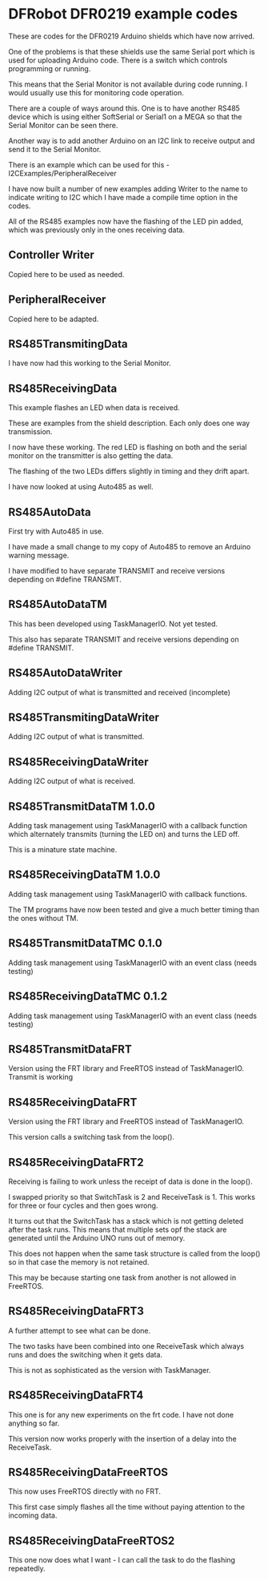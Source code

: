 # DFRobot DFR0219 example codes

These are codes for the DFR0219 Arduino shields which have now arrived.

One of the problems is that these shields use the same Serial port which is used for uploading Arduino code. There is a switch which controls programming or running.

This means that the Serial Monitor is not available during code running. I would usually use this for monitoring code operation.

There are a couple of ways around this. One is to have another RS485 device which is using either SoftSerial or Serial1 on a MEGA so that the Serial Monitor can be seen there.

Another way is to add another Arduino on an I2C link to receive output and send it to the Serial Monitor.

There is an example which can be used for this - I2CExamples/PeripheralReceiver

I have now built a number of new examples adding Writer to the name to indicate writing to I2C which I have made a compile time option in the codes.

All of the RS485 examples now have the flashing of the LED pin added, which was previously only in the ones receiving data.

## Controller Writer

Copied here to be used as needed.

## PeripheralReceiver

Copied here to be adapted.

## RS485TransmitingData

I have now had this working to the Serial Monitor.

## RS485ReceivingData

This example flashes an LED when data is received.

These are examples from the shield description. Each only does one way transmission.

I now have these working. The red LED is flashing on both and the serial monitor on the transmitter is also getting the data. 

The flashing of the two LEDs differs slightly in timing and they drift apart.

I have now looked at using Auto485 as well.

## RS485AutoData

First try with Auto485 in use.

I have made a small change to my copy of Auto485 to remove an Arduino warning message.

I have modified to have separate TRANSMIT and receive versions depending on #define TRANSMIT.

## RS485AutoDataTM

This has been developed using TaskManagerIO. Not yet tested.

This also has separate TRANSMIT and receive versions depending on #define TRANSMIT.

## RS485AutoDataWriter

Adding I2C output of what is transmitted and received (incomplete)

## RS485TransmitingDataWriter

Adding I2C output of what is transmitted.

## RS485ReceivingDataWriter

Adding I2C output of what is received.

## RS485TransmitDataTM 1.0.0

Adding task management using TaskManagerIO with a callback function which alternately transmits (turning the LED on) and turns the LED off.

This is a minature state machine.

## RS485ReceivingDataTM 1.0.0

Adding task management using TaskManagerIO with callback functions.

The TM programs have now been tested and give a much better timing than the ones without TM.

## RS485TransmitDataTMC 0.1.0

Adding task management using TaskManagerIO with an event class (needs testing)

## RS485ReceivingDataTMC 0.1.2

Adding task management using TaskManagerIO with an event class (needs testing)

## RS485TransmitDataFRT

Version using the FRT library and FreeRTOS instead of TaskManagerIO. Transmit is working

## RS485ReceivingDataFRT

Version using the FRT library and FreeRTOS instead of TaskManagerIO.

This version calls a switching task from the loop().

## RS485ReceivingDataFRT2

Receiving is failing to work unless the receipt of data is done in the loop().

I swapped priority so that SwitchTask is 2 and ReceiveTask is 1. This works for three or four cycles and then goes wrong.

It turns out that the SwitchTask has a stack which is not getting deleted after the task runs. This means that multiple sets opf the stack are generated until the Arduino UNO runs out of memory.

This does not happen when the same task structure is called from the loop() so in that case the memory is not retained.

This may be because starting one task from another is not allowed in FreeRTOS.

## RS485ReceivingDataFRT3

A further attempt to see what can be done.

The two tasks have been combined into one ReceiveTask which always runs and does the switching when it gets data.

This is not as sophisticated as the version with TaskManager.

## RS485ReceivingDataFRT4

This one is for any new experiments on the frt code. I have not done anything so far.

This version now works properly with the insertion of a delay into the ReceiveTask.

## RS485ReceivingDataFreeRTOS

This now uses FreeRTOS directly with no FRT.

This first case simply flashes all the time without paying attention to the incoming data.

## RS485ReceivingDataFreeRTOS2

This one now does what I want - I can call the task to do the flashing repeatedly.


